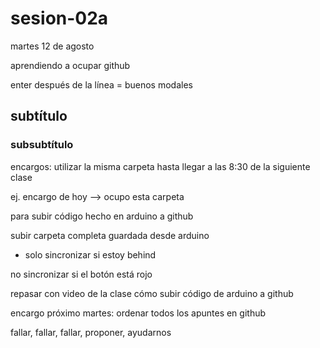 # sesion-02a

martes 12 de agosto

aprendiendo a ocupar github

enter después de la línea = buenos modales

## subtítulo

### subsubtítulo

encargos: utilizar la misma carpeta hasta llegar a las 8:30 de la siguiente clase

ej. encargo de hoy --> ocupo esta carpeta


para subir código hecho en arduino a github

subir carpeta completa guardada desde arduino


* solo sincronizar si estoy behind

no sincronizar si el botón está rojo


repasar con video de la clase cómo subir código de arduino a github


encargo próximo martes: ordenar todos los apuntes en github

fallar, fallar, fallar, proponer, ayudarnos
